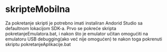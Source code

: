 # skripteMobilna

Za pokretanje skripti je potrebno imati instaliran Andorid Studio sa defaultnom lokacijom SDK-a.
Prvo se pokreće skripta pokretanjeEmulatora.bat, i nakon što je emulator učitan omogućiti na emulatoru USB debugging(ako već nije omogućen) te nakon toga pokrenuti skriptu pokretanjeAplikacije.bat

